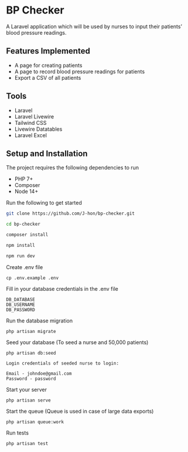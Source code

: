 # BP Checker
A Laravel application which will be used by nurses to input their patients’ blood pressure readings.

## Features Implemented
* A page for creating patients
* A page to record blood pressure readings for patients
* Export a CSV of all patients

## Tools

* Laravel
* Laravel Livewire
* Tailwind CSS
* Livewire Datatables
* Laravel Excel

## Setup and Installation

The project requires the following dependencies to run

* PHP 7+
* Composer
* Node 14+

Run the following to get started
```sh
git clone https://github.com/J-hon/bp-checker.git

cd bp-checker

composer install

npm install

npm run dev
```

Create .env file

`cp .env.example .env`

Fill in your database credentials in the .env file
```
DB_DATABASE
DB_USERNAME
DB_PASSWORD
```

Run the database migration

`php artisan migrate`

Seed your database (To seed a nurse and 50,000 patients)

`php artisan db:seed`

```
Login credentials of seeded nurse to login:

Email - johndoe@gmail.com
Password - password
```

Start your server

`php artisan serve`

Start the queue (Queue is used in case of large data exports)

`php artisan queue:work`

Run tests

`php artisan test`
